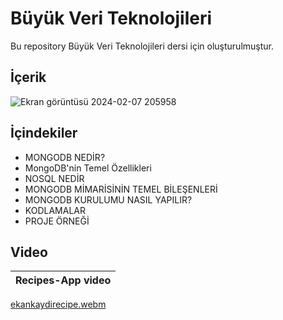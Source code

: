 # Büyük Veri Teknolojileri

Bu repository Büyük Veri Teknolojileri dersi için oluşturulmuştur. 

## İçerik
![Ekran görüntüsü 2024-02-07 205958](https://github.com/ahmetgurr/BigDataTechnologies/assets/92628011/cbb58635-ee97-46ea-ba61-fdaa42e12465)

## İçindekiler
 - MONGODB NEDİR?
 - MongoDB'nin Temel Özellikleri
 - NOSQL NEDİR
 - MONGODB MİMARİSİNİN TEMEL BİLEŞENLERİ
 - MONGODB KURULUMU NASIL YAPILIR?
 - KODLAMALAR
 - PROJE ÖRNEĞİ

 
 ## Video
 
| Recipes-App video |
| ---------------------------- |

[ekankaydirecipe.webm](https://github.com/ahmetgurr/RecipesApp/assets/92628011/23c6a8b4-aed9-4cdd-a97c-dcd7faa99d46)

</br>
